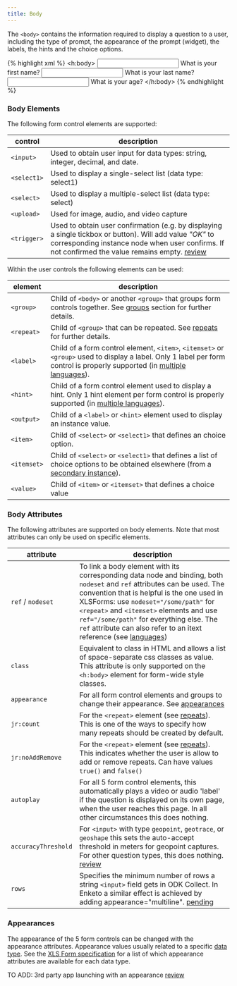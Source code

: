 ```yaml
---
title: Body
---
```


The `<body>` contains the information required to display a question to a user, including the type of prompt, the appearance of the prompt (widget), the labels, the hints and the choice options.

{% highlight xml %}
 <h:body>
    <input ref="/data/firstname">
        <label>What is your first name?</label>
    </input>
    <input ref="/data/lastname">
        <label>What is your last name?</label>
    </input>
    <input ref="/data/age">
        <label>What is your age?</label>
    </input>
</h:body>
{% endhighlight %}

### Body Elements

The following form control elements are supported:

| control       | description
|---------------|------------
|`<input>`      | Used to obtain user input for data types: string, integer, decimal, and date.
|`<select1>`    | Used to display a single-select list (data type: select1)
|`<select>`     | Used to display a multiple-select list (data type: select)
|`<upload>`     | Used for image, audio, and video capture
|`<trigger>`    | Used to obtain user confirmation (e.g. by displaying a single tickbox or button). Will add value _"OK"_ to corresponding instance node when user confirms. If not confirmed the value remains empty. [review]() 

Within the user controls the following elements can be used:

| element       | description
|---------------|------------------
| `<group>`     | Child of `<body>` or another `<group>` that groups form controls together. See [groups](#groups) section for further details.
| `<repeat>`    | Child of `<group>` that can be repeated. See [repeats](#repeats) for further details.
| `<label>`     | Child of a form control element, `<item>`, `<itemset>` or `<group>` used to display a label. Only 1 label per form control is properly supported (in [multiple languages](#languages)).
| `<hint>`      | Child of a form control element used to display a hint. Only 1 hint element per form control is properly supported (in [multiple languages](#languages)).
| `<output>`    | Child of a `<label>` or `<hint>` element used to display an instance value.
| `<item>`      | Child of `<select>` or `<select1>` that defines an choice option.
| `<itemset>`   | Child of `<select>` or `<select1>` that defines a list of choice options to be obtained elsewhere (from a [secondary instance](#secondary-instances)).
| `<value>`     | Child of `<item>` or `<itemset>` that defines a choice value

### Body Attributes

The following attributes are supported on body elements. Note that most attributes can only be used on specific elements.

| attribute     | description
|---------------|----------------
| `ref` / `nodeset` | To link a body element with its corresponding data node and binding, both `nodeset` and `ref` attributes can be used. The convention that is helpful is the one used in XLSForms: use `nodeset="/some/path"` for `<repeat>` and `<itemset>` elements and use `ref="/some/path"` for everything else. The `ref` attribute can also refer to an itext reference (see [languages](#languages))
| `class`         | Equivalent to class in HTML and allows a list of space-separate css classes as value. This attribute is only supported on the `<h:body>` element for form-wide style classes.
| `appearance`    | For all form control elements and groups to change their appearance. See [appearances](#appearances)
| `jr:count`      | For the `<repeat>` element (see [repeats](#repeats)). This is one of the ways to specify how many repeats should be created by default.
| `jr:noAddRemove`| For the `<repeat>` element (see [repeats](#repeats)). This indicates whether the user is allow to add or remove repeats. Can have values `true()` and `false()`
| `autoplay`      | For all 5 form control elements, this automatically plays a video or audio 'label' if the question is displayed on its own page, when the user reaches this page. In all other circumstances this does nothing.
| `accuracyThreshold` | For `<input>` with type `geopoint`, `geotrace`, or `geoshape` this sets the auto-accept threshold in meters for geopoint captures. For other question types, this does nothing. [review]()
| `rows`          | Specifies the minimum number of rows a string `<input>` field gets in ODK Collect.  In Enketo a similar effect is achieved by adding appearance="multiline". [pending]()

### Appearances

The appearance of the 5 form controls can be changed with the appearance attributes. Appearance values usually related to a specific [data type](#data-types). See the [XLS Form specification](https://xlsform.org) for a list of which appearance attributes are available for each data type.

TO ADD: 3rd party app launching with an appearance [review]()
